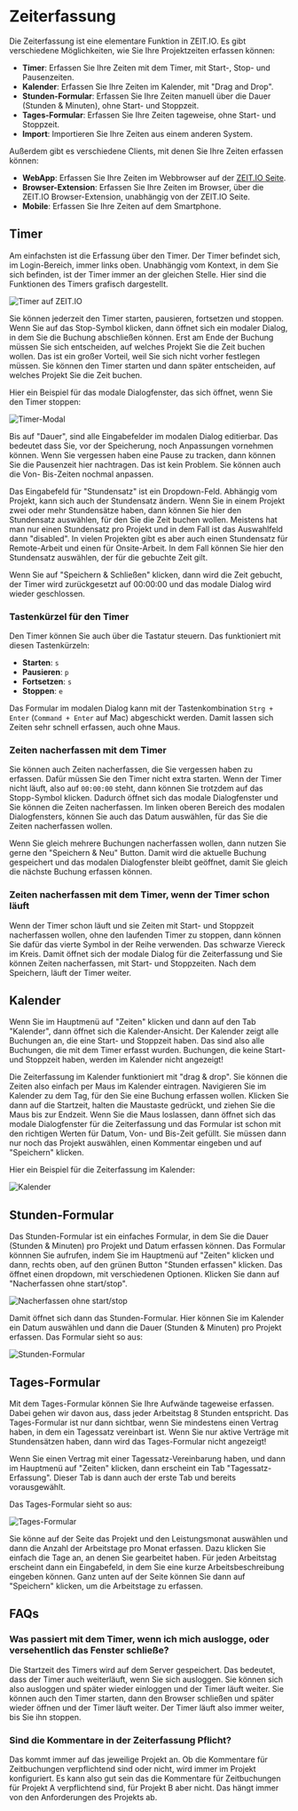 # Zeiterfassung

Die Zeiterfassung ist eine elementare Funktion in ZEIT.IO. Es gibt verschiedene Möglichkeiten,
wie Sie Ihre Projektzeiten erfassen können:

- **Timer**: Erfassen Sie Ihre Zeiten mit dem Timer, mit Start-, Stop- und Pausenzeiten.
- **Kalender**: Erfassen Sie Ihre Zeiten im Kalender, mit "Drag and Drop".
- **Stunden-Formular**: Erfassen Sie Ihre Zeiten manuell über die Dauer (Stunden & Minuten), ohne Start- und Stoppzeit.
- **Tages-Formular**: Erfassen Sie Ihre Zeiten tageweise, ohne Start- und Stoppzeit.
- **Import**: Importieren Sie Ihre Zeiten aus einem anderen System.

Außerdem gibt es verschiedene Clients, mit denen Sie Ihre Zeiten erfassen können:

- **WebApp**: Erfassen Sie Ihre Zeiten im Webbrowser auf der [ZEIT.IO Seite](https://zeit.io/de/).
- **Browser-Extension**: Erfassen Sie Ihre Zeiten im Browser, über die ZEIT.IO Browser-Extension, unabhängig
  von der ZEIT.IO Seite.
- **Mobile**: Erfassen Sie Ihre Zeiten auf dem Smartphone.

## Timer

Am einfachsten ist die Erfassung über den Timer. Der Timer
befindet sich, im Login-Bereich, immer links oben. Unabhängig vom Kontext, in dem Sie sich befinden, 
ist der Timer immer an der gleichen Stelle. Hier sind die Funktionen des Timers grafisch dargestellt.

![Timer auf ZEIT.IO](../img/timer-functions.png)

Sie können jederzeit den Timer starten, pausieren, fortsetzen und stoppen. Wenn Sie auf das Stop-Symbol klicken,
dann öffnet sich ein modaler Dialog, in dem Sie die Buchung abschließen können. Erst am Ende der Buchung müssen Sie 
sich entscheiden, auf welches Projekt Sie die Zeit buchen wollen. Das ist ein großer Vorteil, weil Sie sich nicht
vorher festlegen müssen. Sie können den Timer starten und dann später entscheiden, auf welches Projekt Sie die Zeit buchen.

Hier ein Beispiel für das modale Dialogfenster, das sich öffnet, wenn Sie den Timer stoppen:

![Timer-Modal](../img/context-freelance/timer-dialog-01-de.png)

Bis auf "Dauer", sind alle Eingabefelder im modalen Dialog editierbar. Das bedeutet dass Sie, vor der Speicherung, 
noch Anpassungen vornehmen können. Wenn Sie vergessen haben eine Pause zu tracken, dann können Sie die Pausenzeit hier 
nachtragen. Das ist kein Problem. Sie können auch die Von- Bis-Zeiten nochmal anpassen.

Das Eingabefeld für "Stundensatz" ist ein Dropdown-Feld. Abhängig vom Projekt, kann sich auch der Stundensatz ändern.
Wenn Sie in einem Projekt zwei oder mehr Stundensätze haben, dann können Sie hier den Stundensatz auswählen,
für den Sie die Zeit buchen wollen. Meistens hat man nur einen Stundensatz pro Projekt und in dem Fall ist das
Auswahlfeld dann "disabled". In vielen Projekten gibt es aber auch einen Stundensatz für Remote-Arbeit und einen
für Onsite-Arbeit. In dem Fall können Sie hier den Stundensatz auswählen, der für die gebuchte Zeit gilt.

Wenn Sie auf "Speichern & Schließen" klicken, dann wird die Zeit gebucht, der Timer wird zurückgesetzt auf 00:00:00
und das modale Dialog wird wieder geschlossen.

### Tastenkürzel für den Timer

Den Timer können Sie auch über die Tastatur steuern. Das funktioniert mit diesen Tastenkürzeln:

- **Starten**: `s`
- **Pausieren**: `p`
- **Fortsetzen**: `s`
- **Stoppen**: `e`

Das Formular im modalen Dialog kann mit der Tastenkombination `Strg + Enter` (`Command + Enter` auf Mac)
abgeschickt werden. Damit lassen sich Zeiten sehr schnell erfassen, auch ohne Maus.


### Zeiten nacherfassen mit dem Timer

Sie können auch Zeiten nacherfassen, die Sie vergessen haben zu erfassen. Dafür müssen Sie den Timer nicht extra starten. 
Wenn der Timer nicht läuft, also auf `00:00:00` steht, dann können Sie trotzdem auf das Stopp-Symbol klicken. 
Dadurch öffnet sich das modale Dialogfenster und Sie können die Zeiten nacherfassen. Im linken oberen Bereich des 
modalen Dialogfensters, können Sie auch das Datum auswählen, für das Sie die Zeiten nacherfassen wollen.

Wenn Sie gleich mehrere Buchungen nacherfassen wollen, dann nutzen Sie gerne den "Speichern & Neu" Button. Damit wird
die aktuelle Buchung gespeichert und das modalen Dialogfenster bleibt geöffnet, damit Sie gleich die nächste Buchung
erfassen können.

### Zeiten nacherfassen mit dem Timer, wenn der Timer schon läuft

Wenn der Timer schon läuft und sie Zeiten mit Start- und Stoppzeit nacherfassen wollen, ohne den laufenden Timer
zu stoppen, dann können Sie dafür das vierte Symbol in der Reihe verwenden. Das schwarze Viereck im Kreis.
Damit öffnet sich der modale Dialog für die Zeiterfassung und Sie können Zeiten nacherfassen,
mit Start- und Stoppzeiten. Nach dem Speichern, läuft der Timer weiter.

## Kalender 

Wenn Sie im Hauptmenü auf "Zeiten" klicken und dann auf den Tab "Kalender", dann öffnet sich die Kalender-Ansicht.
Der Kalender zeigt alle Buchungen an, die eine Start- und Stoppzeit haben. Das sind also alle Buchungen, die mit dem Timer
erfasst wurden. Buchungen, die keine Start- und Stoppzeit haben, werden im Kalender nicht angezeigt!  

Die Zeiterfassung im Kalender funktioniert mit "drag & drop". Sie können die Zeiten also einfach per Maus
im Kalender eintragen. Navigieren Sie im Kalender zu dem Tag, für den Sie eine Buchung erfassen wollen. Klicken Sie
dann auf die Startzeit, halten die Maustaste gedrückt, und ziehen Sie die Maus bis zur Endzeit. Wenn Sie die Maus 
loslassen, dann öffnet sich das modale Dialogfenster für die Zeiterfassung und das Formular ist schon mit den
richtigen Werten für Datum, Von- und Bis-Zeit gefüllt. Sie müssen dann nur noch das Projekt auswählen, einen 
Kommentar eingeben und auf "Speichern" klicken.

Hier ein Beispiel für die Zeiterfassung im Kalender:

![Kalender](../img/context-freelance/calendar-01-de.gif)


## Stunden-Formular

Das Stunden-Formular ist ein einfaches Formular, in dem Sie die Dauer (Stunden & Minuten) pro Projekt und Datum 
erfassen können. Das Formular könnnen Sie aufrufen, indem Sie im Hauptmenü auf "Zeiten" klicken und dann, rechts oben,
auf den grünen Button "Stunden erfassen" klicken. Das öffnet einen dropdown, mit verschiedenen Optionen. Klicken Sie
dann auf "Nacherfassen ohne start/stop".

![Nacherfassen ohne start/stop](../img/context-freelance/hour-form-01-de.png)

Damit öffnet sich dann das Stunden-Formular. Hier können Sie im Kalender ein Datum auswählen und dann die Dauer 
(Stunden & Minuten) pro Projekt erfassen. Das Formular sieht so aus:

![Stunden-Formular](../img/context-freelance/hour-form-02-de.png)


## Tages-Formular

Mit dem Tages-Formular können Sie Ihre Aufwände tageweise erfassen. Dabei gehen wir davon aus, dass jeder Arbeitstag
8 Stunden entspricht. Das Tages-Formular ist nur dann sichtbar, wenn Sie mindestens einen Vertrag haben, in dem ein 
Tagessatz vereinbart ist. Wenn Sie nur aktive Verträge mit Stundensätzen haben, dann wird das Tages-Formular nicht
angezeigt! 

Wenn Sie einen Vertrag mit einer Tagessatz-Vereinbarung haben, und dann im Hauptmenü auf "Zeiten" klicken, dann 
erscheint ein Tab "Tagessatz-Erfassung". Dieser Tab is dann auch der erste Tab und bereits vorausgewählt.

Das Tages-Formular sieht so aus:

![Tages-Formular](../img/context-freelance/day-form-01-de.png)

Sie könne auf der Seite das Projekt und den Leistungsmonat auswählen und dann die Anzahl der Arbeitstage pro Monat 
erfassen. Dazu klicken Sie einfach die Tage an, an denen Sie gearbeitet haben. Für jeden Arbeitstag erscheint dann 
ein Eingabefeld, in dem Sie eine kurze Arbeitsbeschreibung eingeben können. Ganz unten auf der Seite können Sie dann
auf "Speichern" klicken, um die Arbeitstage zu erfassen.


## FAQs 

### Was passiert mit dem Timer, wenn ich mich auslogge, oder versehentlich das Fenster schließe?

Die Startzeit des Timers wird auf dem Server gespeichert. Das bedeutet, dass der Timer auch weiterläuft, wenn Sie sich
ausloggen. Sie können sich also ausloggen und später wieder einloggen und der Timer läuft weiter. Sie können auch
den Timer starten, dann den Browser schließen und später wieder öffnen und der Timer läuft weiter. Der Timer läuft
also immer weiter, bis Sie ihn stoppen.

### Sind die Kommentare in der Zeiterfassung Pflicht?

Das kommt immer auf das jeweilige Projekt an. Ob die Kommentare für Zeitbuchungen verpflichtend sind oder nicht, wird 
immer im Projekt konfiguriert. Es kann also gut sein das die Kommentare für Zeitbuchungen für Projekt A verpflichtend 
sind, für Projekt B aber nicht. Das hängt immer von den Anforderungen des Projekts ab.
